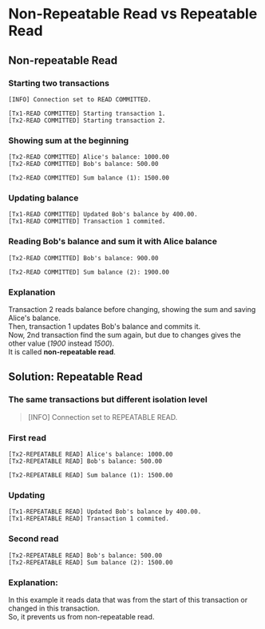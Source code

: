 # Non-Repeatable Read vs Repeatable Read

## Non-repeatable Read

### Starting two transactions
```
[INFO] Connection set to READ COMMITTED.

[Tx1-READ COMMITTED] Starting transaction 1.
[Tx2-READ COMMITTED] Starting transaction 2.
```

### Showing sum at the beginning 
```
[Tx2-READ COMMITTED] Alice's balance: 1000.00
[Tx2-READ COMMITTED] Bob's balance: 500.00

[Tx2-READ COMMITTED] Sum balance (1): 1500.00
```

### Updating balance
```
[Tx1-READ COMMITTED] Updated Bob's balance by 400.00.
[Tx1-READ COMMITTED] Transaction 1 commited.
```

### Reading Bob's balance and sum it with Alice balance
```
[Tx2-READ COMMITTED] Bob's balance: 900.00

[Tx2-READ COMMITTED] Sum balance (2): 1900.00
```

### Explanation
Transaction 2 reads balance before changing, showing the sum and saving Alice's balance. \
Then, transaction 1 updates Bob's balance and commits it. \
Now, 2nd transaction find the sum again, but due to changes gives the other value (*1900* instead *1500*).\
It is called **non-repeatable read**.

## Solution: Repeatable Read

### The same transactions but different isolation level
> [INFO] Connection set to REPEATABLE READ.

### First read
````
[Tx2-REPEATABLE READ] Alice's balance: 1000.00
[Tx2-REPEATABLE READ] Bob's balance: 500.00

[Tx2-REPEATABLE READ] Sum balance (1): 1500.00
````
### Updating
````
[Tx1-REPEATABLE READ] Updated Bob's balance by 400.00.
[Tx1-REPEATABLE READ] Transaction 1 commited.
````

### Second read
````
[Tx2-REPEATABLE READ] Bob's balance: 500.00
[Tx2-REPEATABLE READ] Sum balance (2): 1500.00
````

### Explanation:
In this example it reads data that was from the start of this transaction or changed in this transaction. \
So, it prevents us from non-repeatable read.
